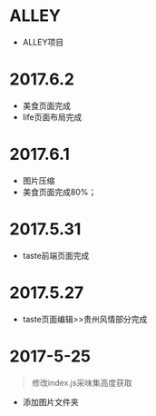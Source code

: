 # ALLEY
* ALLEY项目

# 2017.6.2
* 美食页面完成
* life页面布局完成

# 2017.6.1
* 图片压缩
* 美食页面完成80%；

# 2017.5.31
* taste前端页面完成

# 2017.5.27
* taste页面编辑>>贵州风情部分完成

# 2017-5-25
> 修改index.js采味集高度获取
* 添加图片文件夹

